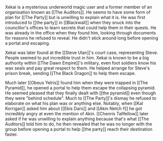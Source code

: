 Xekai is a mysterious underworld magic user and a former member of an organisation known as [[The Auditors]]. He seems to have some form of plan for [[The Party]] but is unwilling to explain what it is. He was first introduced to [[the party]] in [[Blackwall]] when they snuck into the councillor's offices to learn secrets that could help them in their quests. He was already in the office when they found him, looking through documents for reasons he refused to reveal. He didn't stick around long before opening a portal and escaping. 

Xekai was later found at the [[Steve Ulan]]'s court case, representing Steve. People seemed to put incredible trust in him. Xekai is known to be a big authority within [[The Dawn Empire]]'s military, even foot soldiers know his wax seals and pay great respect to them. He helped arrange for Steve's prison break, sending [[The Black Dragon]] to help them escape. 

Much later [[Obeus Yelris]] found him when they were trapped in [[The Pyramid]], he opened a portal to help them escape the collapsing pyramid. He seemed pleased that they finally dealt with [[the pyramid]] even though they were "behind schedule". Much to [[The Party]]'s dismay he refused to elaborate on what his plan was or anything else. Notably, when [[Kal Korrigan]] asked him about [[Ebis Daro]] and [[Akin Netch ‡]] he got incredibly angry at even the mention of Akin. [[Chenris Tallfellow]] later asked if he was unwilling to explain anything because that's what [[The Auditors]] told him to do, he then revealed that he was no longer with the group before opening a portal to help [[the party]] reach their destination faster. 


